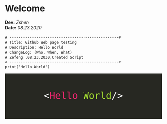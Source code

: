 # Welcome
**Dev:** *Zshen*  
**Date:** *08.23.2020*
```
# -------------------------------------------------#
# Title: Github Web page testing
# Description: Hello World
# ChangeLog: (Who, When, What)
# Zefeng ,08.23.2030,Created Script
# -------------------------------------------------#
print('Hello World')
```
![HelloWorld](https://github.com/zzsocool/ITFnd100-Mode07/blob/master/docs/1_0KFB17_NGTPB0XWyc4BSgQ.jpeg "HelloWorld")
